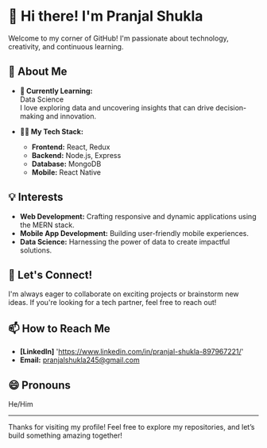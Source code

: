 # 👋 Hi there! I'm Pranjal Shukla

Welcome to my corner of GitHub! I'm passionate about technology, creativity, and continuous learning.

## 🌟 About Me
- **🌱 Currently Learning:**  
  Data Science  
  I love exploring data and uncovering insights that can drive decision-making and innovation.

- **👨‍💻 My Tech Stack:**  
  - **Frontend:** React, Redux  
  - **Backend:** Node.js, Express  
  - **Database:** MongoDB  
  - **Mobile:** React Native  

## 💡 Interests
- **Web Development:** Crafting responsive and dynamic applications using the MERN stack.  
- **Mobile App Development:** Building user-friendly mobile experiences.  
- **Data Science:** Harnessing the power of data to create impactful solutions.

## 🤝 Let's Connect!
I'm always eager to collaborate on exciting projects or brainstorm new ideas. If you're looking for a tech partner, feel free to reach out!

## 📫 How to Reach Me
- **[LinkedIn]** 'https://www.linkedin.com/in/pranjal-shukla-897967221/'  
- **Email:** pranjalshukla245@gmail.com

## 😄 Pronouns
He/Him

---

Thanks for visiting my profile! Feel free to explore my repositories, and let’s build something amazing together!
